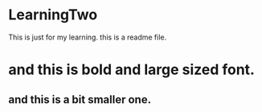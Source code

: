 # LearningTwo
This is just for my learning. this is a readme file.
# and this is bold and large sized font.
## and this is a bit smaller one.
